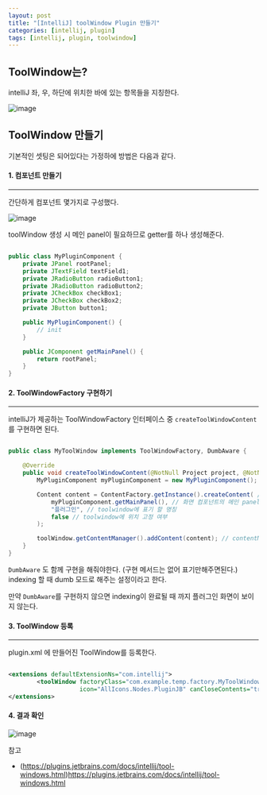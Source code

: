 ```yaml
---
layout: post
title: "[IntelliJ] toolWindow Plugin 만들기"
categories: [intellij, plugin]
tags: [intellij, plugin, toolwindow]
---
```


## ToolWindow는?
intelliJ 좌, 우, 하단에 위치한 바에 있는 항목들을 지칭한다.

![image](https://github.com/JinseobBae/JinseobBae.github.io/assets/29051992/2098278d-47dc-4062-b4fa-9a0390555c77)

## ToolWindow 만들기
기본적인 셋팅은 되어있다는 가정하에 방법은 다음과 같다.

#### 1. 컴포넌트 만들기
---
간단하게 컴포넌트 몇가지로 구성했다.

![image](https://github.com/JinseobBae/JinseobBae.github.io/assets/29051992/ba1103fa-ea32-49a8-9c62-930914927f36)

toolWindow 생성 시 메인 panel이 필요하므로 getter를 하나 생성해준다.

```java

public class MyPluginComponent {
    private JPanel rootPanel;
    private JTextField textField1;
    private JRadioButton radioButton1;
    private JRadioButton radioButton2;
    private JCheckBox checkBox1;
    private JCheckBox checkBox2;
    private JButton button1;

    public MyPluginComponent() {
        // init
    }

    public JComponent getMainPanel() {
        return rootPanel;
    }
}

```

#### 2. ToolWindowFactory 구현하기
---
intelliJ가 제공하는 ToolWindowFactory 인터페이스 중 `createToolWindowContent`를 구현하면 된다.

```java

public class MyToolWindow implements ToolWindowFactory, DumbAware {

    @Override
    public void createToolWindowContent(@NotNull Project project, @NotNull ToolWindow toolWindow) {
        MyPluginComponent myPluginComponent = new MyPluginComponent(); // 화면 컴포넌트

        Content content = ContentFactory.getInstance().createContent( // ToolWindow에 들어갈 content 생성
            myPluginComponent.getMainPanel(), // 화면 컴포넌트의 메인 panel
            "플러그인", // toolwindow에 표기 할 명칭
            false // toolwindow에 위치 고정 여부
        );

        toolWindow.getContentManager().addContent(content); // contentManager에 추가
    }
}

```
`DumbAware` 도 함께 구현을 해줘야한다. (구현 메서드는 없어 표기만해주면된다.) indexing 할 때 dumb 모드로 해주는 설정이라고 한다.

만약 `DumbAware`를 구현하지 않으면 indexing이 완료될 때 까지 플러그인 화면이 보이지 않는다.


#### 3. ToolWindow 등록
---
plugin.xml 에 만들어진 ToolWindow를 등록한다.

```xml

<extensions defaultExtensionNs="com.intellij">
        <toolWindow factoryClass="com.example.temp.factory.MyToolWindow" id="MyTool" anchor="right"
                    icon="AllIcons.Nodes.PluginJB" canCloseContents="true"/>
</extensions>

```

#### 4. 결과 확인

![image](https://github.com/JinseobBae/JinseobBae.github.io/assets/29051992/96c79929-bbcf-426d-91b4-f3079a2433e8)



참고

- (https://plugins.jetbrains.com/docs/intellij/tool-windows.html)https://plugins.jetbrains.com/docs/intellij/tool-windows.html
